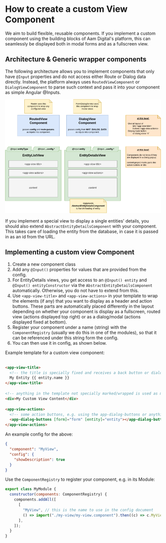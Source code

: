 # How to create a custom View Component

We aim to build flexible, reusable components.
If you implement a custom component using the building blocks of Aam Digital's platform, this can seamlessly be displayed both in modal forms and as a fullscreen view.

## Architecture & Generic wrapper components

The following architecture allows you to implement components that only have `@Input` properties
and do not access either Route or Dialog data directly.
Instead, the platform always uses `RoutedViewComponent` or `DialogViewComponent` to parse such context and pass it into your component as simple Angular @Inputs.

![](../../images/routed-views.drawio.png)

If you implement a special view to display a single entities' details, you should also extend `AbstractEntityDetailsComponent` with your component.
This takes care of loading the entity from the database, in case it is passed in as an id from the URL.

## Implementing a custom view Component

1. Create a new component class
2. Add any `@Input()` properties for values that are provided from the config.
3. For EntityDetails views, you get access to an `@Input() entity` and `@Input() entityConstructor` via the `AbstractEntityDetailsComponent` automatically. Otherwise, you do not have to extend from this.
4. Use `<app-view-title>` and `<app-view-actions>` in your template to wrap the elements (if any) that you want to display as a header and action buttons.
   These parts are automatically placed differently in the layout depending on whether your component is display as a fullscreen, routed view (actions displayed top right) or as a dialog/modal (actions displayed fixed at bottom).
5. Register your component under a name (string) with the `ComponentRegistry` (usually we do this in one of the modules), so that it can be referenced under this string form the config.
6. You can then use it in config, as shown below.

Example template for a custom view component:

```html

<app-view-title>
  <!-- the title is specially fixed and receives a back button or dialog close -->
  My Entity {{ entity.name }}
</app-view-title>

<!-- anything in the template not specially marked/wrapped is used as main content -->
<div>My Custom View Content</div>

<app-view-actions>
  <!-- some action buttons, e.g. using the app-dialog-buttons or anything else -->
  <app-dialog-buttons [form]="form" [entity]="entity"></app-dialog-buttons>
</app-view-actions>
```

An example config for the above:

```json
{
  "component": "MyView",
  "config": {
    "showDescription": true
  }
}
```

Use the `ComponentRegistry` to register your component,
e.g. in its Module:

```javascript
export class MyModule {
  constructor(components: ComponentRegistry) {
    components.addAll([
      [
        "MyView", // this is the name to use in the config document
        () => import("./my-view/my-view.component").then((c) => c.MyViewComponent),
      ],
    ]);
  }
}
```
